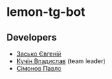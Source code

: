 # lemon-tg-bot

## Developers
 * [Засько Євгеній](github.com/NeProgramist)
 * [Кучін Владислав](https://github.com/PaIIadium) (team leader)
 * [Сімонов Павло](https://github.com/DjBee0312)
